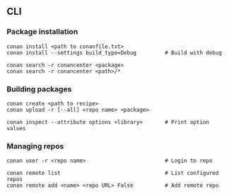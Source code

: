 ## CLI

### Package installation

    conan install <path to conanfile.txt>
    conan install --settings build_type=Debug         # Build with debug
     
    conan search -r conancenter <package>
    conan search -r conancenter <path>/*

### Building packages

    conan create <path to recipe>
    conan upload -r [--all] <repo name> <package>
     
    conan inspect --attribute options <library>       # Print option values
     
### Managing repos

    conan user -r <repo name>                         # Login to repo

    conan remote list                                 # List configured repos
    conan remote add <name> <repo URL> False          # Add remote repo
    
    

